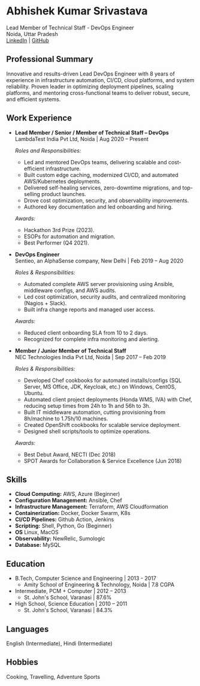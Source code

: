 # Abhishek Kumar Srivastava
Lead Member of Technical Staff - DevOps Engineer  
Noida, Uttar Pradesh  
[LinkedIn](https://www.linkedin.com/in/abhishek-srivastava2712) | [GitHub](https://github.com/sunnysecops)

## Professional Summary
Innovative and results-driven Lead DevOps Engineer with 8 years of experience in infrastructure automation, CI/CD, cloud platforms, and system reliability. Proven leader in optimizing deployment pipelines, scaling platforms, and mentoring cross-functional teams to deliver robust, secure, and efficient systems.

## Work Experience

- **Lead Member / Senior / Member of Technical Staff – DevOps**  
  LambdaTest India Pvt Ltd, Noida | Aug 2020 – Present

    *Roles and Responsibilities:*
    - Led and mentored DevOps teams, delivering scalable and cost-efficient infrastructure.
    - Built custom edge caching, modernized CI/CD, and automated AWS/Kubernetes deployments.
    - Delivered self-healing services, zero-downtime migrations, and top-selling product launches.
    - Drove cost optimization, security, and observability improvements.
    - Authored key documentation and led onboarding and hiring.

    *Awards:* 
    - Hackathon 3rd Prize (2023).
    - ESOPs for automation and migration.
    - Best Performer (Q4 2021).

- **DevOps Engineer**  
  Sentieo, an AlphaSense company, New Delhi | Feb 2019 – Aug 2020

    *Roles & Responsibilities:*
    - Automated complete AWS server provisioning using Ansible, middleware configs, and AWS audits.
    - Led cost optimization, security audits, and centralized monitoring (Nagios + Slack).
    - Built infra change reports and managed user access.

    *Awards:*
    - Reduced client onboarding SLA from 10 to 2 days.
    - Recognized for complete infra monitoring and alerting.


- **Member / Junior Member of Technical Staff**  
  NEC Technologies India Pvt Ltd, Noida | Sep 2017 – Feb 2019

    *Roles & Responsibilities:*
    - Developed Chef cookbooks for automated installs/configs (SQL Server, MS Office, JDK, Keycloak, etc.) on Windows, CentOS, Ubuntu.
    - Automated client project deployments (Honda WMS, IVA) with Chef, reducing setup times from 24h to 1h and 56h to 3h.
    - Built IT middleware automation, cutting provisioning from 8h/machine to 1.75h/10 machines.
    - Created OpenShift cookbooks for scalable service deployment.
    - Designed shell scripts/tools to optimize operations.

    *Awards:*
    - Best Debut Award, NECTI (Dec 2018)
    - SPOT Awards for Collaboration & Service Excellence (Jun 2018)

## Skills
- **Cloud Computing:**
    AWS, Azure (Beginner)
- **Configuration Management:**
    Ansible, Chef
- **Infrastructure Management:**
    Terraform, AWS Cloudformation
- **Containerization:**
    Docker, Docker Swarm, K8s
- **CI/CD Pipelines:**
    Github Action, Jenkins
- **Scripting:**
    Shell, Python, Go (Beginner)
- **OS**
    Linux, MacOS
- **Observability:**
    NewRelic, Sumologic 
- **Database:**
    MySQL

## Education
- B.Tech, Computer Science and Engineering | 2013 - 2017 
    - Amity School of Engineering & Technology, Noida | 7.8 CGPA
- Intermediate, PCM + Computer | 2012 – 2013
    - St. John's School, Varanasi | 87.6% 
- High School, Science Education | 2010 – 2011 
    - St. John's School, Varanasi | 84.3%

## Languages
English (Intermediate), Hindi (Intermediate)

## Hobbies
Cooking, Travelling, Adventure Sports

